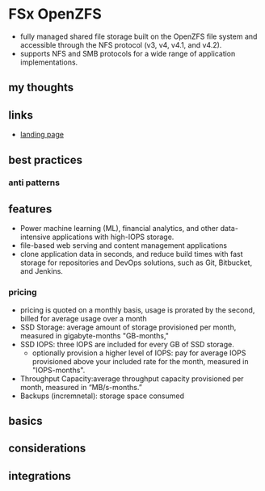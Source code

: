 # FSx OpenZFS

- fully managed shared file storage built on the OpenZFS file system and accessible through the NFS protocol (v3, v4, v4.1, and v4.2).
- supports NFS and SMB protocols for a wide range of application implementations.

## my thoughts

## links

- [landing page](https://aws.amazon.com/fsx/openzfs/)

## best practices

### anti patterns

## features

- Power machine learning (ML), financial analytics, and other data-intensive applications with high-IOPS storage.
- file-based web serving and content management applications
- clone application data in seconds, and reduce build times with fast storage for repositories and DevOps solutions, such as Git, Bitbucket, and Jenkins.

### pricing

- pricing is quoted on a monthly basis, usage is prorated by the second, billed for average usage over a month
- SSD Storage: average amount of storage provisioned per month, measured in gigabyte-months "GB-months,"
- SSD IOPS: three IOPS are included for every GB of SSD storage.
  - optionally provision a higher level of IOPS: pay for average IOPS provisioned above your included rate for the month, measured in "IOPS-months".
- Throughput Capacity:average throughput capacity provisioned per month, measured in “MB/s-months.”
- Backups (incremnetal): storage space consumed

## basics

## considerations

## integrations
